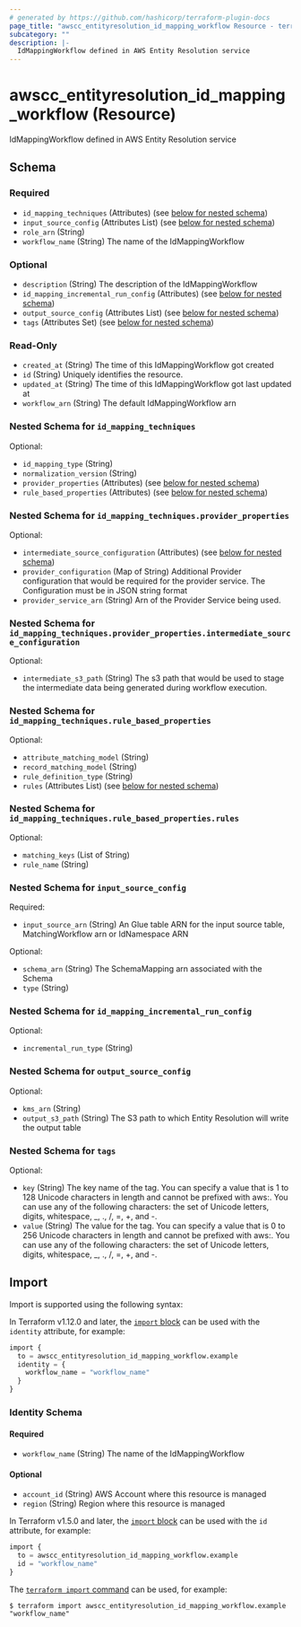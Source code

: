 ```yaml
---
# generated by https://github.com/hashicorp/terraform-plugin-docs
page_title: "awscc_entityresolution_id_mapping_workflow Resource - terraform-provider-awscc"
subcategory: ""
description: |-
  IdMappingWorkflow defined in AWS Entity Resolution service
---
```


# awscc_entityresolution_id_mapping_workflow (Resource)

IdMappingWorkflow defined in AWS Entity Resolution service



<!-- schema generated by tfplugindocs -->
## Schema

### Required

- `id_mapping_techniques` (Attributes) (see [below for nested schema](#nestedatt--id_mapping_techniques))
- `input_source_config` (Attributes List) (see [below for nested schema](#nestedatt--input_source_config))
- `role_arn` (String)
- `workflow_name` (String) The name of the IdMappingWorkflow

### Optional

- `description` (String) The description of the IdMappingWorkflow
- `id_mapping_incremental_run_config` (Attributes) (see [below for nested schema](#nestedatt--id_mapping_incremental_run_config))
- `output_source_config` (Attributes List) (see [below for nested schema](#nestedatt--output_source_config))
- `tags` (Attributes Set) (see [below for nested schema](#nestedatt--tags))

### Read-Only

- `created_at` (String) The time of this IdMappingWorkflow got created
- `id` (String) Uniquely identifies the resource.
- `updated_at` (String) The time of this IdMappingWorkflow got last updated at
- `workflow_arn` (String) The default IdMappingWorkflow arn

<a id="nestedatt--id_mapping_techniques"></a>
### Nested Schema for `id_mapping_techniques`

Optional:

- `id_mapping_type` (String)
- `normalization_version` (String)
- `provider_properties` (Attributes) (see [below for nested schema](#nestedatt--id_mapping_techniques--provider_properties))
- `rule_based_properties` (Attributes) (see [below for nested schema](#nestedatt--id_mapping_techniques--rule_based_properties))

<a id="nestedatt--id_mapping_techniques--provider_properties"></a>
### Nested Schema for `id_mapping_techniques.provider_properties`

Optional:

- `intermediate_source_configuration` (Attributes) (see [below for nested schema](#nestedatt--id_mapping_techniques--provider_properties--intermediate_source_configuration))
- `provider_configuration` (Map of String) Additional Provider configuration that would be required for the provider service. The Configuration must be in JSON string format
- `provider_service_arn` (String) Arn of the Provider Service being used.

<a id="nestedatt--id_mapping_techniques--provider_properties--intermediate_source_configuration"></a>
### Nested Schema for `id_mapping_techniques.provider_properties.intermediate_source_configuration`

Optional:

- `intermediate_s3_path` (String) The s3 path that would be used to stage the intermediate data being generated during workflow execution.



<a id="nestedatt--id_mapping_techniques--rule_based_properties"></a>
### Nested Schema for `id_mapping_techniques.rule_based_properties`

Optional:

- `attribute_matching_model` (String)
- `record_matching_model` (String)
- `rule_definition_type` (String)
- `rules` (Attributes List) (see [below for nested schema](#nestedatt--id_mapping_techniques--rule_based_properties--rules))

<a id="nestedatt--id_mapping_techniques--rule_based_properties--rules"></a>
### Nested Schema for `id_mapping_techniques.rule_based_properties.rules`

Optional:

- `matching_keys` (List of String)
- `rule_name` (String)




<a id="nestedatt--input_source_config"></a>
### Nested Schema for `input_source_config`

Required:

- `input_source_arn` (String) An Glue table ARN for the input source table, MatchingWorkflow arn or IdNamespace ARN

Optional:

- `schema_arn` (String) The SchemaMapping arn associated with the Schema
- `type` (String)


<a id="nestedatt--id_mapping_incremental_run_config"></a>
### Nested Schema for `id_mapping_incremental_run_config`

Optional:

- `incremental_run_type` (String)


<a id="nestedatt--output_source_config"></a>
### Nested Schema for `output_source_config`

Optional:

- `kms_arn` (String)
- `output_s3_path` (String) The S3 path to which Entity Resolution will write the output table


<a id="nestedatt--tags"></a>
### Nested Schema for `tags`

Optional:

- `key` (String) The key name of the tag. You can specify a value that is 1 to 128 Unicode characters in length and cannot be prefixed with aws:. You can use any of the following characters: the set of Unicode letters, digits, whitespace, _, ., /, =, +, and -.
- `value` (String) The value for the tag. You can specify a value that is 0 to 256 Unicode characters in length and cannot be prefixed with aws:. You can use any of the following characters: the set of Unicode letters, digits, whitespace, _, ., /, =, +, and -.

## Import

Import is supported using the following syntax:

In Terraform v1.12.0 and later, the [`import` block](https://developer.hashicorp.com/terraform/language/import) can be used with the `identity` attribute, for example:

```terraform
import {
  to = awscc_entityresolution_id_mapping_workflow.example
  identity = {
    workflow_name = "workflow_name"
  }
}
```

<!-- schema generated by tfplugindocs -->
### Identity Schema

#### Required

- `workflow_name` (String) The name of the IdMappingWorkflow

#### Optional

- `account_id` (String) AWS Account where this resource is managed
- `region` (String) Region where this resource is managed

In Terraform v1.5.0 and later, the [`import` block](https://developer.hashicorp.com/terraform/language/import) can be used with the `id` attribute, for example:

```terraform
import {
  to = awscc_entityresolution_id_mapping_workflow.example
  id = "workflow_name"
}
```

The [`terraform import` command](https://developer.hashicorp.com/terraform/cli/commands/import) can be used, for example:

```shell
$ terraform import awscc_entityresolution_id_mapping_workflow.example "workflow_name"
```
